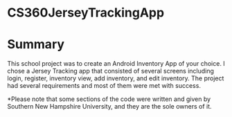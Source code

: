 # CS360JerseyTrackingApp

# Summary
This school project was to create an Android Inventory App of your choice. I chose a Jersey Tracking app that consisted of several screens including login, register, inventory view, add inventory, and edit inventory. The project had several requirements and most of them were met with success. 

*Please note that some sections of the code were written and given by Southern New Hampshire University, and they are the sole owners of it. 
